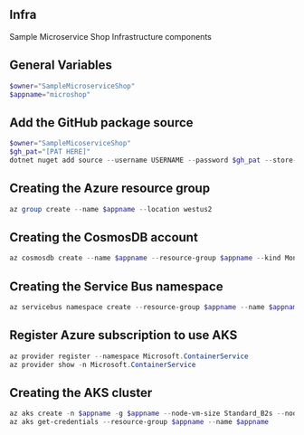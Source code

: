 ## Infra
Sample Microservice Shop Infrastructure components

## General Variables
```powershell
$owner="SampleMicroserviceShop"
$appname="microshop"
```

## Add the GitHub package source
```powershell
$owner="SampleMicoserviceShop"
$gh_pat="[PAT HERE]"
dotnet nuget add source --username USERNAME --password $gh_pat --store-password-in-clear-text --name github "https://nuget.pkg.github.com/$owner/index.json"
```

## Creating the Azure resource group
```powershell
az group create --name $appname --location westus2
```

## Creating the CosmosDB account
```powershell
az cosmosdb create --name $appname --resource-group $appname --kind MongoDB --enable-free-tier
```

## Creating the Service Bus namespace
```powershell
az servicebus namespace create --resource-group $appname --name $appname --sku Standard
```

## Register Azure subscription to use AKS
```powershell
az provider register --namespace Microsoft.ContainerService
az provider show -n Microsoft.ContainerService
```

## Creating the AKS cluster
```powershell
az aks create -n $appname -g $appname --node-vm-size Standard_B2s --node-count 2 --attach-acr $appname --enable-oidc-issuer --enable-workload-identity --generate-ssh-keys
az aks get-credentials --resource-group $appname --name $appname
```

